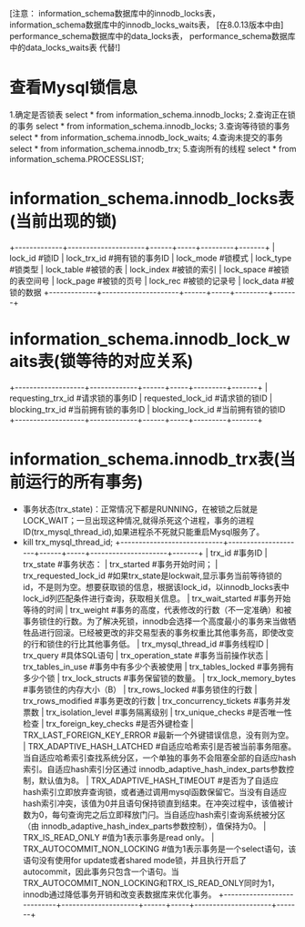 [注意：
information_schema数据库中的innodb_locks表，
information_schema数据库中的innodb_locks_waits表，
[在8.0.13版本中由]
performance_schema数据库中的data_locks表，
performance_schema数据库中的data_locks_waits表
代替!]



# 查看Mysql锁信息
1.确定是否锁表
select * from information_schema.innodb_locks;
2.查询正在锁的事务
select * from information_schema.innodb_locks;
3.查询等待锁的事务
select * from information_schema.innodb_lock_waits;
4.查询未提交的事务
select * from information_schema.innodb_trx;
5.查询所有的线程
select * from information_schema.PROCESSLIST;




# information_schema.innodb_locks表(当前出现的锁)
+-------------+---------------------+------+-----+---------+-------+
| lock_id      #锁ID
| lock_trx_id  #拥有锁的事务ID
| lock_mode    #锁模式
| lock_type    #锁类型
| lock_table   #被锁的表
| lock_index   #被锁的索引
| lock_space   #被锁的表空间号
| lock_page    #被锁的页号
| lock_rec     #被锁的记录号
| lock_data    #被锁的数据
+-------------+---------------------+------+-----+---------+-------+


# information_schema.innodb_lock_waits表(锁等待的对应关系)
+-------------------+-------------+------+-----+---------+-------+
| requesting_trx_id  #请求锁的事务ID
| requested_lock_id  #请求锁的锁ID
| blocking_trx_id    #当前拥有锁的事务ID
| blocking_lock_id   #当前拥有锁的锁ID
+-------------------+-------------+------+-----+---------+-------+


# information_schema.innodb_trx表(当前运行的所有事务)
- 事务状态(trx_state)：正常情况下都是RUNNING，在被锁之后就是LOCK_WAIT；一旦出现这种情况,就得杀死这个进程，事务的进程ID(trx_mysql_thread_id),如果进程杀不死就只能重启Mysql服务了。
- kill trx_mysql_thread_id;
+----------------------------+---------------------+------+-----+---------------------+-------+
| trx_id                       #事务ID
| trx_state                    #事务状态：
| trx_started                  #事务开始时间；
| trx_requested_lock_id        #如果trx_state是lockwait,显示事务当前等待锁的id，不是则为空。想要获取锁的信息，根据该lock_id，以innodb_locks表中lock_id列匹配条件进行查询，获取相关信息。
| trx_wait_started             #事务开始等待的时间
| trx_weight                   #事务的高度，代表修改的行数（不一定准确）和被事务锁住的行数。为了解决死锁，innodb会选择一个高度最小的事务来当做牺牲品进行回滚。已经被更改的非交易型表的事务权重比其他事务高，即使改变的行和锁住的行比其他事务低。
| trx_mysql_thread_id          #事务线程ID
| trx_query                    #具体SQL语句
| trx_operation_state          #事务当前操作状态
| trx_tables_in_use            #事务中有多少个表被使用
| trx_tables_locked            #事务拥有多少个锁
| trx_lock_structs             #事务保留锁的数量。
| trx_lock_memory_bytes        #事务锁住的内存大小（B）
| trx_rows_locked              #事务锁住的行数
| trx_rows_modified            #事务更改的行数
| trx_concurrency_tickets      #事务并发票数
| trx_isolation_level          #事务隔离级别
| trx_unique_checks            #是否唯一性检查
| trx_foreign_key_checks       #是否外键检查
| TRX_LAST_FOREIGN_KEY_ERROR   #最新一个外键错误信息，没有则为空。
| TRX_ADAPTIVE_HASH_LATCHED    #自适应哈希索引是否被当前事务阻塞。当自适应哈希索引查找系统分区，一个单独的事务不会阻塞全部的自适应hash索引。自适应hash索引分区通过 innodb_adaptive_hash_index_parts参数控制，默认值为8。
| TRX_ADAPTIVE_HASH_TIMEOUT    #是否为了自适应hash索引立即放弃查询锁，或者通过调用mysql函数保留它。当没有自适应hash索引冲突，该值为0并且语句保持锁直到结束。在冲突过程中，该值被计数为0，每句查询完之后立即释放门闩。当自适应hash索引查询系统被分区（由 innodb_adaptive_hash_index_parts参数控制），值保持为0。
| TRX_IS_READ_ONLY             #值为1表示事务是read only。
| TRX_AUTOCOMMIT_NON_LOCKING   #值为1表示事务是一个select语句，该语句没有使用for update或者shared mode锁，并且执行开启了autocommit，因此事务只包含一个语句。当TRX_AUTOCOMMIT_NON_LOCKING和TRX_IS_READ_ONLY同时为1，innodb通过降低事务开销和改变表数据库来优化事务。
+----------------------------+---------------------+------+-----+---------------------+-------+




